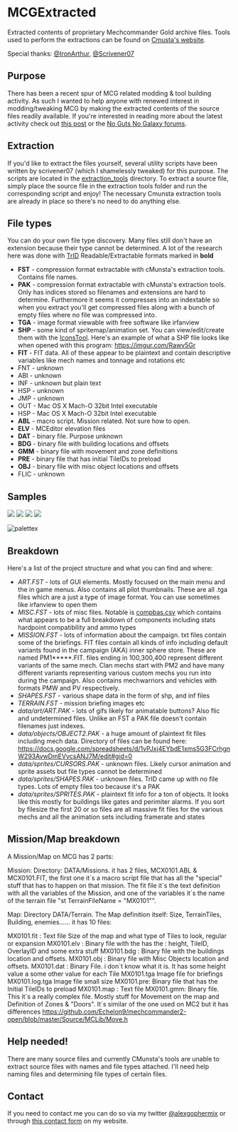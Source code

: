 MCGExtracted
============

Extracted contents of proprietary Mechcommander Gold archive files. Tools used to perform the extractions can be found on [Cmusta's website](http://therealcmunsta.webs.com/downloads.htm).

Special thanks: [@IronArthur](https://github.com/IronArthur), [@Scrivener07](https://github.com/Scrivener07)

Purpose
-------
There has been a recent spur of MCG related modding & tool building activity. As such I wanted to help anyone with renewed interest in modding/tweaking MCG by making the extracted contents of the source files readily available. If you're interested in reading more about the latest activity check out [this post](http://www.thegameengine.org/mechcommander-gold/mechcommander-gold-extracted-source/) or the [No Guts No Galaxy forums](http://www.nogutsnogalaxy.net/forum/).

Extraction
---------
If you'd like to extract the files yourself, several utility scripts have been written by scrivener07 (which I shamelessly tweaked) for this purpose. The scripts are located in the [extraction_tools](https://github.com/oseparovic/MCGExtracted/tree/master/extraction_tools) directory. To extract a source file, simply place the source file in the extraction tools folder and run the corresponding script and enjoy! The necessary Cmunsta extraction tools are already in place so there's no need to do anything else.

File types
----------
You can do your own file type discovery. Many files still don't have an extension because their type cannot be determined. A lot of the research here was done with [TrID](http://mark0.net/soft-trid-e.html) Readable/Extractable formats marked in **bold**
* **FST** - compression format extractable with cMunsta's extraction tools. Contains file names.
* **PAK** - compression format extractable with cMunsta's extraction tools. Only has indices stored so filenames and extensions are hard to determine. Furthermore it seems it compresses into an indextable so when you extract you'll get compressed files along with a bunch of empty files where no file was compressed into.
* **TGA** - image format viewable with free software like irfanview
* **SHP** - some kind of spritemap/animation set. You can view/edit/create them with the [IconsTool](http://luis-guzman.com/IconsTool.html). Here's an example of what a SHP file looks like when opened with this program: https://imgur.com/Rawv5Gr
* **FIT** - FIT data. All of these appear to be plaintext and contain descriptive variables like mech names and tonnage and rotations etc
* FNT - unknown
* ABI - unknown
* INF - unknown but plain text
* HSP - unknown
* JMP - unknown
* OUT - Mac OS X Mach-O 32bit Intel executable
* HSP - Mac OS X Mach-O 32bit Intel executable
* **ABL** - macro script. Mission related. Not sure how to open.
* **ELV** - MCEditor elevation files
* **DAT** - binary file. Purpose unknown
* **BDG** - binary file with building locations and offsets
* **GMM** - binary file with movement and zone definitions
* **PRE** - binary file that has initial TileIDs to preload
* **OBJ** - binary file with misc object locations and offsets
* FLIC - unknown

Samples
-------
![](https://raw.github.com/oseparovic/MCGExtracted/master/data/art/ART.PAK/1.gif)
![](https://raw.github.com/oseparovic/MCGExtracted/master/data/art/ART.PAK/2.gif)
![](https://raw.github.com/oseparovic/MCGExtracted/master/data/art/ART.PAK/3.gif)
![](https://raw.github.com/oseparovic/MCGExtracted/master/data/art/ART.PAK/4.gif)

![palettex](https://raw.github.com/oseparovic/MCGExtracted/master/MISC.FST/palettex.gif)

Breakdown
--------
Here's a list of the project structure and what you can find and where:

* *ART.FST* - lots of GUI elements. Mostly focused on the main menu and the in game menus. Also contains all pilot thumbnails. These are all .tga files which are a just a type of image format. You can use sometimes like irfanview to open them
* *MISC.FST* - lots of misc files. Notable is [compbas.csv](https://raw.github.com/oseparovic/MCGExtracted/master/MISC.FST/compbas.csv) which contains what appears to be a full breakdown of components including stats hardpoint compatibility and ammo types
* *MISSION.FST* - lots of information about the campaign. txt files contain some of the briefings. FIT files contain all kinds of info including default variants found in the campaign (AKA) inner sphere store. These are named PM1\*\*\*\*\*.FIT. files ending in 100,300,400 represent different variants of the same mech. Clan mechs start with PM2 and have many different variants representing various custom mechs you run into during the campaign. Also contains mechwarriors and vehicles with formats PMW and PV respectively.
* *SHAPES.FST* - various shape data in the form of shp, and inf files
* *TERRAIN.FST* - mission briefing images etc 
* *data/art/ART.PAK* - lots of gifs likely for animatable buttons? Also flic and undetermined files. Unlike an FST a PAK file doesn't contain filenames just indexes.
* *data/objects/OBJECT2.PAK* - a huge amount of plaintext fit files including mech data. Directory of files can be found here: https://docs.google.com/spreadsheets/d/1vPJxj4EYbdE1xms5G3FCrhgnW293AvwDmEVvcsANJ7M/edit#gid=0
* *data/sprites/CURSORS.PAK* - unknown files. Likely cursor animation and sprite assets but file types cannot be determined
* *data/sprites/SHAPES.PAK* - unknown files. TrID came up with no file types. Lots of empty files too because it's a PAK
* *data/sprites/SPRITES.PAK* - plaintext fit info for a ton of objects. It looks like this mostly for buildings like gates and perimiter alarms. If you sort by filesize the first 20 or so files are all massive fit files for the various mechs and all the animation sets including framerate and states

Mission/Map breakdown
---------------------
A Mission/Map on MCG has 2 parts:

Mission: Directory: DATA/Missions. it has 2 files, MCX0101.ABL & MCX0101.FIT, the first one it´s a macro script file that has all the "special" stuff that has to happen on that mission. The fit file it´s the text definition with all the variables of the Mission, and one of the variables it´s the name of the terrain file "st TerrainFileName = "MX0101"".

Map: Directory DATA/Terrain. The Map definition itself: Size, TerrainTiles, Building, enemies...... it has 10 files:

MX0101.fit : Text file Size of the map and what type of Tiles to look, regular or expansion
MX0101.elv : Binary file with the has the : height, TileID, OverlayID and some extra stuff
MX0101.bdg : Binary file with the buildings location and offsets.
MX0101.obj : Binary file with Misc Objects location and offsets.
MX0101.dat : Binary File. i don´t know what it is. It has some height value a some other value for each Tile
MX0101.tga Image file for briefings
MX0101.log.tga Image file small size
MX0101.pre: Binary file that has the Initial TileIDs to preload
MX0101.map : Text file
MX0101.gmm: Binary file. This it´s a really complex file. Mostly stuff for Movement on the map and Definition of Zones & "Doors". It´s similar of the one used on MC2 but it has differences https://github.com/Echelon9/mechcommander2-open/blob/master/Source/MCLib/Move.h

Help needed!
------------
There are many source files and currently CMunsta's tools are unable to extract source files with names and file types attached. I'll need help naming files and determining file types of certain files.

Contact
-------
If you need to contact me you can do so via my twitter [@alexgophermix](https://twitter.com/alexgophermix) or through [this contact form](http://www.thegameengine.org/questions/) on my website.

